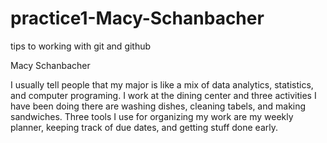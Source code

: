 # practice1-Macy-Schanbacher
tips to working with git and github

Macy Schanbacher

I usually tell people that my major is like a mix of data analytics, statistics, and computer programing.
I work at the dining center and three activities I have been doing there are washing dishes, cleaning tabels, and making sandwiches.
Three tools I use for organizing my work are my weekly planner, keeping track of due dates, and getting stuff done early.
